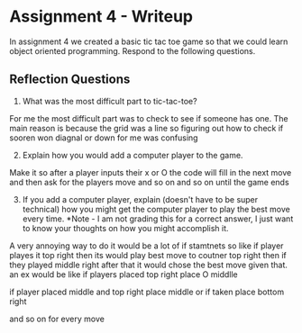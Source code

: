 # Assignment 4 - Writeup

In assignment 4 we created a basic tic tac toe game so that we could learn object oriented programming. Respond to the following questions.

## Reflection Questions

1. What was the most difficult part to tic-tac-toe?

For me the most difficult part was to check to see if someone has one. The main reason is because the grid was a line so figuring out how to check if sooren won diagnal or down for me was confusing

2. Explain how you would add a computer player to the game.

Make it so after a player inputs their x or O the code will fill in the next move and then ask for the players move and so on and so on until the game ends

3. If you add a computer player, explain (doesn't have to be super technical) how you might get the computer player to play the best move every time. *Note - I am not grading this for a correct answer, I just want to know your thoughts on how you might accomplish it.

A very annoying way to do it would be a lot of if stamtnets so like if player playes it top right then its would play best move to coutner top right then if they played middle right after that it would chose the best move given that.
 an ex would be like
 if players placed top right
    place O middlle

if player placed middle and top right
    place middle or if taken place bottom right

and so on for every move